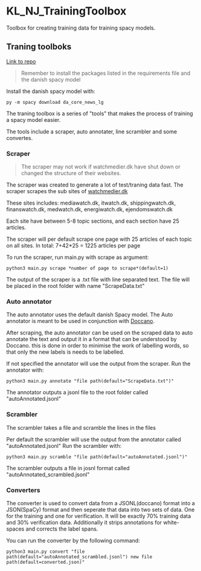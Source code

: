 # KL_NJ_TrainingToolbox
Toolbox for creating training data for training spacy models.

## Traning toolboks
[Link to repo](https://github.com/Knox-AAU/KL_NJ_TrainingToolbox)

> Remember to install the packages listed in the requirements file and the danish spacy model

Install the danish spacy model with:
```
py -m spacy download da_core_news_lg
```

The traning toolbox is a series of "tools" that makes the process of training a spacy model easier.

The tools include a scraper, auto annotater, line scrambler and some convertes.

### Scraper

> The scraper may not work if watchmedier.dk have shut down or changed the structure of their websites.

The scraper was created to generate a lot of test/traning data fast. 
The scraper scrapes the sub sites of [watchmedier.dk](watchmedier.dk) 

These sites includes: 
mediawatch.dk, itwatch.dk, shippingwatch.dk, finanswatch.dk, medwatch.dk, energiwatch.dk, ejendomswatch.dk

Each site have between 5-8 topic sections, and each section have 25 articles.

The scraper will per default scrape one page with 25 articles of each topic on all sites. In total:  7+42*25 = 1225 articles per page

To run the scraper, run main.py with scrape as argument:
```
python3 main.py scrape *number of page to scrape*(default=1)
```

The output of the scraper is a .txt file with line separated text. The file will be placed in the root folder with name "ScrapeData.txt"



### Auto annotator
The auto annotator uses the default danish Spacy model. The Auto annotator is meant to be used in conjunction with [Doccano](https://github.com/doccano/doccano).

After scraping, the auto annotator can be used on the scraped data to auto annotate the text and output it in a format that can be understood by Doccano. this is done in order to minimise the work of labelling words, so that only the new labels is needs to be labelled.

If not specified the annotator will use the output from the scraper.
Run the annotator with:
```
python3 main.py annotate "file path(default="ScrapeData.txt")"
```
The annotator outputs a jsonl file to the root folder called "autoAnnotated.jsonl"

### Scrambler
The scrambler takes a file and scramble the lines in the files

Per default the scrambler will use the output from the annotator called "autoAnnotated.jsonl"
Run the scrambler with:
```
python3 main.py scramble "file path(default="autoAnnotated.jsonl")"
```
The scrambler outputs a file in josnl format called "autoAnnotated_scrambled.jsonl"

### Converters
The converter is used to convert data from a JSONL(doccano) format into a JSON(SpaCy) format and then seperate that data into two sets of data. One for the training and one for verification. It will be exactly 70\% training data and 30\% verification data. Additionally it strips annotations for white-spaces and corrects the label spans.

You can run the converter by the following command:
```
python3 main.py convert "file path(default="autoAnnotated_scrambled.jsonl") new file path(default=converted.json)"
```
